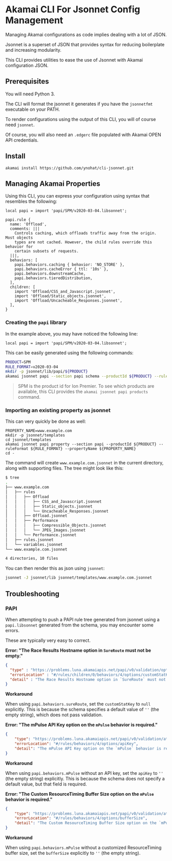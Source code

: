 # Akamai CLI For Jsonnet Config Management

Managing Akamai configurations as code implies dealing with a lot of JSON.

Jsonnet is a superset of JSON that provides syntax for reducing boilerplate and increasing
modularity.

This CLI provides utilities to ease the use of Jsonnet with Akamai configuration JSON.

## Prerequisites

You will need Python 3.

The CLI will format the jsonnet it generates if you have the `jsonnetfmt` executable on your
PATH.

To render configurations using the output of this CLI, you will of course need `jsonnet`.

Of course, you will also need an `.edgerc` file populated with Akamai OPEN API credentials.

## Install

```
akamai install https://github.com/ynohat/cli-jsonnet.git
```

## Managing Akamai Properties

Using this CLI, you can express your configuration using syntax that resembles the following:

```
local papi = import 'papi/SPM/v2020-03-04.libsonnet';

papi.rule {
  name: 'Offload',
  comments: |||
    Controls caching, which offloads traffic away from the origin. Most objects
    types are not cached. However, the child rules override this behavior for
    certain subsets of requests.
  |||,
  behaviors: [
    papi.behaviors.caching { behavior: 'NO_STORE' },
    papi.behaviors.cacheError { ttl: '10s' },
    papi.behaviors.downstreamCache,
    papi.behaviors.tieredDistribution,
  ],
  children: [
    import 'Offload/CSS_and_Javascript.jsonnet',
    import 'Offload/Static_objects.jsonnet',
    import 'Offload/Uncacheable_Responses.jsonnet',
  ],
}
```

### Creating the `papi` library

In the example above, you may have noticed the following line:

```
local papi = import 'papi/SPM/v2020-03-04.libsonnet';
```

This can be easily generated using the following commands:

```bash
PRODUCT=SPM
RULE_FORMAT=v2020-03-04
mkdir -p jsonnet/lib/papi/${PRODUCT}
akamai jsonnet papi --section papi schema --productId ${PRODUCT} --ruleFormat ${RULE_FORMAT} > jsonnet/lib/papi/SPM/${RULE_FORMAT}.libsonnet
```

> SPM is the product id for Ion Premier. To see which products are available,
> this CLI provides the `akamai jsonnet papi products` command.

### Importing an existing property as jsonnet

This can very quickly be done as well:

```
PROPERTY_NAME=www.example.com
mkdir -p jsonnet/templates
cd jsonnet/templates
akamai jsonnet papi property --section papi --productId ${PRODUCT} --ruleFormat ${RULE_FORMAT} --propertyName ${PROPERTY_NAME}
cd -
```

The command will create `www.example.com.jsonnet` in the current directory, along with supporting files. The tree
might look like this:

```bash
$ tree
.
├── www.example.com
│   ├── rules
│   │   ├── Offload
│   │   │   ├── CSS_and_Javascript.jsonnet
│   │   │   ├── Static_objects.jsonnet
│   │   │   └── Uncacheable_Responses.jsonnet
│   │   ├── Offload.jsonnet
│   │   ├── Performance
│   │   │   ├── Compressible_Objects.jsonnet
│   │   │   └── JPEG_Images.jsonnet
│   │   └── Performance.jsonnet
│   ├── rules.jsonnet
│   └── variables.jsonnet
└── www.example.com.jsonnet

4 directories, 10 files
```

You can then render this as json using `jsonnet`:

```bash
jsonnet -J jsonnet/lib jsonnet/templates/www.example.com.jsonnet
```

## Troubleshooting

### PAPI

When attempting to push a PAPI rule tree generated from jsonnet using a `papi.libsonnet`
generated from the schema, you may encounter some errors.

These are typically very easy to correct.

**Error: "The Race Results Hostname option in `SureRoute` must not be empty."**

```json
{
  "type" : "https://problems.luna.akamaiapis.net/papi/v0/validation/option_empty",
  "errorLocation" : "#/rules/children/0/behaviors/4/options/customStatKey",
  "detail" : "The Race Results Hostname option in `SureRoute` must not be empty."
}
```

**Workaround**

When using `papi.behaviors.sureRoute`, set the `customStatKey` to `null` explicitly.
This is because the schema specifies a default value of `''` (the empty string), which
does not pass validation.

**Error: "The mPulse API Key option on the `mPulse` behavior is required."**

```json
{
    "type": "https://problems.luna.akamaiapis.net/papi/v0/validation/attribute_required",
    "errorLocation": "#/rules/behaviors/4/options/apiKey",
    "detail": "The mPulse API Key option on the `mPulse` behavior is required."
}
```

**Workaround**

When using `papi.behaviors.mPulse` without an API key, set the `apiKey` to  `''` (the empty string)
explicitly. This is because the schema does not specify a default value, but that field is required.

**Error: "The Custom ResourceTiming Buffer Size option on the `mPulse` behavior is required."**

```json
{
    "type": "https://problems.luna.akamaiapis.net/papi/v0/validation/attribute_required",
    "errorLocation": "#/rules/behaviors/4/options/bufferSize",
    "detail": "The Custom ResourceTiming Buffer Size option on the `mPulse` behavior is required."
}
```

**Workaround**

When using `papi.behaviors.mPulse` without a customized ResourceTiming buffer size, set the `bufferSize`
explicitly to `''` (the empty string).
